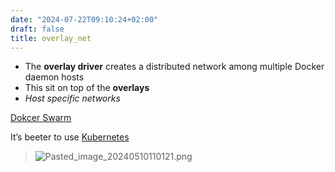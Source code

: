 ```yaml
---
date: "2024-07-22T09:10:24+02:00"
draft: false
title: overlay_net
---
```


-   The **overlay driver** creates a distributed network among multiple
    Docker daemon hosts
-   This sit on top of the **overlays**
-   *Host specific networks*

[Dokcer Swarm](https://docs.docker.com/engine/swarm/)

It’s beeter to use [Kubernetes](/Notes/posts//posts/CKA/Kubernetes)

> ![Pasted_image_20240510110121.png](/Notes/Pasted_image_20240510110121.png)
